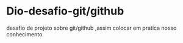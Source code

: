 # Dio-desafio-git/github
desafio de projeto sobre git/github ,assim colocar em pratica nosso conhecimento.
